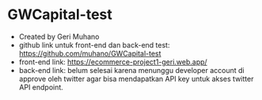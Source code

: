 # GWCapital-test
- Created by Geri Muhano
- github link untuk front-end dan back-end test: https://github.com/muhano/GWCapital-test
- front-end link: https://ecommerce-project1-geri.web.app/
- back-end link: belum selesai karena menunggu developer account di approve oleh twitter agar bisa mendapatkan API key untuk akses twitter API endpoint.